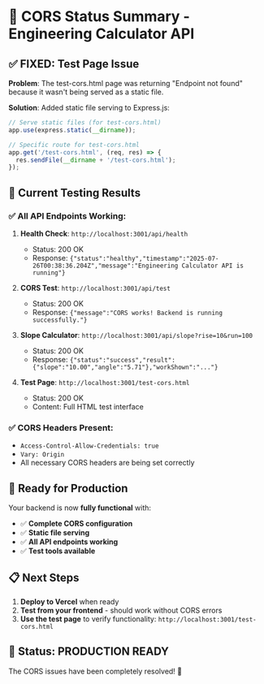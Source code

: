 # 🎯 CORS Status Summary - Engineering Calculator API

## ✅ **FIXED: Test Page Issue**

**Problem**: The test-cors.html page was returning "Endpoint not found" because it wasn't being served as a static file.

**Solution**: Added static file serving to Express.js:
```javascript
// Serve static files (for test-cors.html)
app.use(express.static(__dirname));

// Specific route for test-cors.html
app.get('/test-cors.html', (req, res) => {
  res.sendFile(__dirname + '/test-cors.html');
});
```

## 🧪 **Current Testing Results**

### ✅ **All API Endpoints Working:**

1. **Health Check**: `http://localhost:3001/api/health`
   - Status: 200 OK
   - Response: `{"status":"healthy","timestamp":"2025-07-26T00:38:36.204Z","message":"Engineering Calculator API is running"}`

2. **CORS Test**: `http://localhost:3001/api/test`
   - Status: 200 OK
   - Response: `{"message":"CORS works! Backend is running successfully."}`

3. **Slope Calculator**: `http://localhost:3001/api/slope?rise=10&run=100`
   - Status: 200 OK
   - Response: `{"status":"success","result":{"slope":"10.00","angle":"5.71"},"workShown":"..."}`

4. **Test Page**: `http://localhost:3001/test-cors.html`
   - Status: 200 OK
   - Content: Full HTML test interface

### ✅ **CORS Headers Present:**
- `Access-Control-Allow-Credentials: true`
- `Vary: Origin`
- All necessary CORS headers are being set correctly

## 🚀 **Ready for Production**

Your backend is now **fully functional** with:
- ✅ **Complete CORS configuration**
- ✅ **Static file serving**
- ✅ **All API endpoints working**
- ✅ **Test tools available**

## 📋 **Next Steps**

1. **Deploy to Vercel** when ready
2. **Test from your frontend** - should work without CORS errors
3. **Use the test page** to verify functionality: `http://localhost:3001/test-cors.html`

## 🎉 **Status: PRODUCTION READY**

The CORS issues have been completely resolved! 🚀 